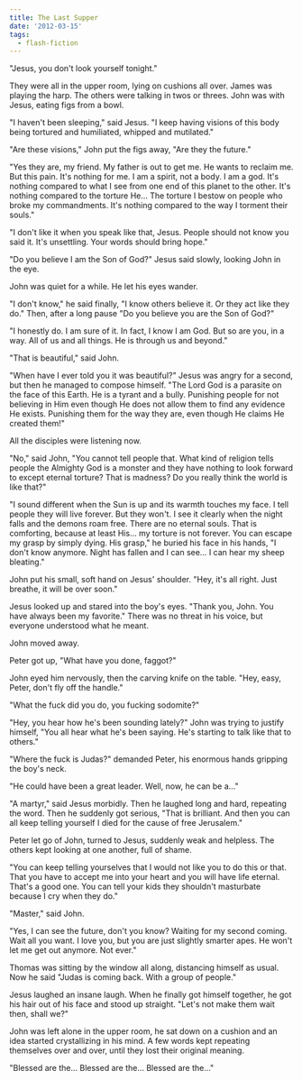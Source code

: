```yaml
---
title: The Last Supper
date: '2012-03-15'
tags:
  - flash-fiction
---
```


"Jesus, you don't look yourself tonight."

They were all in the upper room, lying on cushions all over. James was playing
the harp. The others were talking in twos or threes. John was with Jesus, eating
figs from a bowl.

<!-- truncate -->

"I haven't been sleeping," said Jesus. "I keep having visions of this body being
tortured and humiliated, whipped and mutilated."

"Are these visions," John put the figs away, "Are they the future."

"Yes they are, my friend. My father is out to get me. He wants to reclaim me.
But this pain. It's nothing for me. I am a spirit, not a body. I am a god. It's
nothing compared to what I see from one end of this planet to the other. It's
nothing compared to the torture He... The torture I bestow on people who broke
my commandments. It's nothing compared to the way I torment their souls."

"I don't like it when you speak like that, Jesus. People should not know you
said it. It's unsettling. Your words should bring hope."

"Do you believe I am the Son of God?" Jesus said slowly, looking John in the
eye.

John was quiet for a while. He let his eyes wander.

"I don't know," he said finally, "I know others believe it. Or they act like
they do." Then, after a long pause "Do you believe you are the Son of God?"

"I honestly do. I am sure of it. In fact, I know I am God. But so are you, in a
way. All of us and all things. He is through us and beyond."

"That is beautiful," said John.

"When have I ever told you it was beautiful?" Jesus was angry for a second, but
then he managed to compose himself. "The Lord God is a parasite on the face of
this Earth. He is a tyrant and a bully. Punishing people for not believing in
Him even though He does not allow them to find any evidence He exists. Punishing
them for the way they are, even though He claims He created them!"

All the disciples were listening now.

"No," said John, "You cannot tell people that. What kind of religion tells
people the Almighty God is a monster and they have nothing to look forward to
except eternal torture? That is madness? Do you really think the world is like
that?"

"I sound different when the Sun is up and its warmth touches my face. I tell
people they will live forever. But they won't. I see it clearly when the night
falls and the demons roam free. There are no eternal souls. That is comforting,
because at least His... my torture is not forever. You can escape my grasp by
simply dying. His grasp," he buried his face in his hands, "I don't know
anymore. Night has fallen and I can see... I can hear my sheep bleating."

John put his small, soft hand on Jesus' shoulder. "Hey, it's all right. Just
breathe, it will be over soon."

Jesus looked up and stared into the boy's eyes. "Thank you, John. You have
always been my favorite." There was no threat in his voice, but everyone
understood what he meant.

John moved away.

Peter got up, "What have you done, faggot?"

John eyed him nervously, then the carving knife on the table. "Hey, easy, Peter,
don't fly off the handle."

"What the fuck did you do, you fucking sodomite?"

"Hey, you hear how he's been sounding lately?" John was trying to justify
himself, "You all hear what he's been saying. He's starting to talk like that to
others."

"Where the fuck is Judas?" demanded Peter, his enormous hands gripping the boy's
neck.

"He could have been a great leader. Well, now, he can be a..."

"A martyr," said Jesus morbidly. Then he laughed long and hard, repeating the
word. Then he suddenly got serious, "That is brilliant. And then you can all
keep telling yourself I died for the cause of free Jerusalem."

Peter let go of John, turned to Jesus, suddenly weak and helpless. The others
kept looking at one another, full of shame.

"You can keep telling yourselves that I would not like you to do this or that.
That you have to accept me into your heart and you will have life eternal.
That's a good one. You can tell your kids they shouldn't masturbate because I
cry when they do."

"Master," said John.

"Yes, I can see the future, don't you know? Waiting for my second coming. Wait
all you want. I love you, but you are just slightly smarter apes. He won't let
me get out anymore. Not ever."

Thomas was sitting by the window all along, distancing himself as usual. Now he
said "Judas is coming back. With a group of people."

Jesus laughed an insane laugh. When he finally got himself together, he got his
hair out of his face and stood up straight. "Let's not make them wait then,
shall we?"

John was left alone in the upper room, he sat down on a cushion and an idea
started crystallizing in his mind. A few words kept repeating themselves over
and over, until they lost their original meaning.

"Blessed are the... Blessed are the... Blessed are the..."
